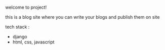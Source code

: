 welcome to project! 

this is a blog site where you can write your blogs and publish them on site

tech stack :  
- django
- html, css, javascript
